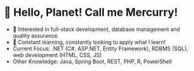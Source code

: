 # 👋 Hello, Planet! Call me Mercurry!

- 👀 Interested in full-stack development, database management and quality assurance.
- 🌱 Constant learning, constantly looking to apply what I learn!
- Current Focus: .NET (C#, ASP.NET, Entity Framework), RDBMS (SQL), web development (HTML, CSS, JS)
- Other Knowledge: Java, Spring Boot, REST, PHP, R, PowerShell

<!---
MercurrianAccel/MercurrianAccel is a ✨ special ✨ repository because its `README.md` (this file) appears on your GitHub profile.
You can click the Preview link to take a look at your changes.
--->
